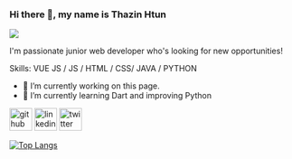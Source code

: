 ### Hi there 👋, my name is Thazin Htun
![](https://arturssmirnovs.github.io/github-profile-readme-generator/images/banner.png)

I'm passionate junior web developer who's looking for new opportunities!

Skills: VUE JS / JS / HTML / CSS/ JAVA / PYTHON

- 🔭 I’m currently working on this page. 
- 🌱 I’m currently learning Dart and improving Python 


[<img src='https://cdn.jsdelivr.net/npm/simple-icons@3.0.1/icons/github.svg' alt='github' height='40'>](https://github.com/thaxinhtun)  [<img src='https://cdn.jsdelivr.net/npm/simple-icons@3.0.1/icons/linkedin.svg' alt='linkedin' height='40'>](https://www.linkedin.com/in/ThazinHtun/)  [<img src='https://cdn.jsdelivr.net/npm/simple-icons@3.0.1/icons/twitter.svg' alt='twitter' height='40'>](https://twitter.com/@ThaxinHtun)  

[![Top Langs](https://github-readme-stats.vercel.app/api/top-langs/?username=thaxinhtun)](https://github.com/anuraghazra/github-readme-stats)

